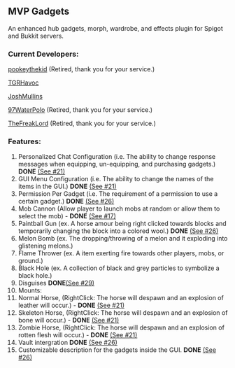 MVP Gadgets
------------
An enhanced hub gadgets, morph, wardrobe, and effects plugin for Spigot and Bukkit servers.

### Current Developers:
[pookeythekid](https://github.com/pookeythekid) (Retired, thank you for your service.)

[TGRHavoc](https://github.com/TGRHavoc)

[JoshMullins](https://github.com/JoshMullins)

[97WaterPolo](https://github.com/97WaterPolo) (Retired, thank you for your service.)

[TheFreakLord](http://github.com/TheFreakLord) (Retired, thank you for your service.)


### Features:

1. Personalized Chat Configuration (i.e. The ability to change response messages when equipping, un-equipping, and purchasing gadgets.) **DONE** [(See #21)](https://github.com/JoshMullins/MVPGadgets/pull/21/)
2. GUI Menu Configuration (i.e. The ability to change the names of the items in the GUI.) **DONE** [(See #21)](https://github.com/JoshMullins/MVPGadgets/pull/21)
3. Permission Per Gadget (i.e. The requirement of a permission to use a certain gadget.) **DONE** [(See #26)](https://github.com/JoshMullins/MVPGadgets/pull/26/)
4. Mob Cannon (Allow player to launch mobs at random or allow them to select the mob) - **DONE** [(See #17)](https://github.com/JoshMullins/MVPGadgets/pull/17)
5. Paintball Gun (ex. A horse amour being right clicked towards blocks and temporarily changing the block into a colored wool.) **DONE** [(See #26)](https://github.com/JoshMullins/MVPGadgets/pull/26/)
6. Melon Bomb (ex. The dropping/throwing of a melon and it exploding into glistening melons.)
7. Flame Thrower (ex. A item exerting fire towards other players, mobs, or ground.)
8. Black Hole (ex. A collection of black and grey particles to symbolize a black hole.)
9. Disguises **DONE**[(See #29)](https://github.com/JoshMullins/MVPGadgets/pull/29)
10. Mounts:
  1. Normal Horse, (RightClick: The horse will despawn and an explosion of leather will occur.) - **DONE** [(See #21)](https://github.com/JoshMullins/MVPGadgets/pull/21)
  2. Skeleton Horse, (RightClick: The horse will despawn and an explosion of bone will occur.) - **DONE** [(See #21)](https://github.com/JoshMullins/MVPGadgets/pull/21)
  3. Zombie Horse, (RightClick: The horse will despawn and an explosion of rotten flesh will occur.) - **DONE** [(See #21)](https://github.com/JoshMullins/MVPGadgets/pull/21)
11. Vault intergration **DONE** [(See #26)](https://github.com/JoshMullins/MVPGadgets/pull/26)
12. Customizable description for the gadgets inside the GUI. **DONE** [(See #26)](https://github.com/JoshMullins/MVPGadgets/pull/26)

